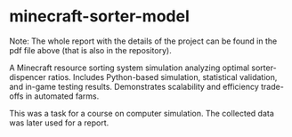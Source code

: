 # minecraft-sorter-model

Note: The whole report with the details of the project can be found in the pdf file above (that is also in the repository).

A Minecraft resource sorting system simulation analyzing optimal sorter-dispencer ratios. Includes Python-based simulation, statistical validation, and in-game testing results. Demonstrates scalability and efficiency trade-offs in automated farms.

This was a task for a course on computer simulation. The collected data was later used for a report.


